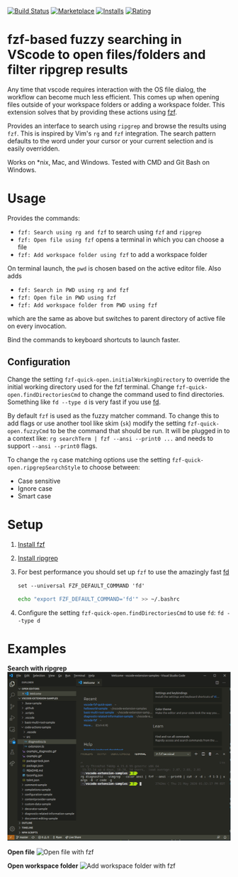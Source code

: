[![Build Status](https://travis-ci.com/rlivings39/vscode-fzf-quick-open.svg?branch=master)](https://travis-ci.com/rlivings39/vscode-fzf-quick-open)
[![Marketplace](https://vsmarketplacebadge.apphb.com/version-short/rlivings39.fzf-quick-open.svg)](https://marketplace.visualstudio.com/items?itemName=rlivings39.fzf-quick-open)
[![Installs](https://vsmarketplacebadge.apphb.com/installs-short/rlivings39.fzf-quick-open.svg)](https://marketplace.visualstudio.com/items?itemName=rlivings39.fzf-quick-open)
[![Rating](https://vsmarketplacebadge.apphb.com/rating-short/rlivings39.fzf-quick-open.svg)](https://marketplace.visualstudio.com/items?itemName=rlivings39.fzf-quick-open&ssr=false#review-details)

# fzf-based fuzzy searching in VScode to open files/folders and filter ripgrep results
Any time that vscode requires interaction with the OS file dialog, the workflow can become much less efficient. This comes up when opening files outside of your workspace folders or adding a workspace folder. This extension solves that by providing these actions using [fzf](https://github.com/junegunn/fzf).

Provides an interface to search using `ripgrep` and browse the results using `fzf`. This is inspired by Vim's `rg` and `fzf` integration. The search pattern defaults to the word under your cursor or your current selection and is easily overridden.

Works on *nix, Mac, and Windows. Tested with CMD and Git Bash on Windows.

# Usage
Provides the commands:

* `fzf: Search using rg and fzf` to search using `fzf` and `ripgrep`
* `fzf: Open file using fzf` opens a terminal in which you can choose a file
* `fzf: Add workspace folder using fzf` to add a workspace folder

On terminal launch, the `pwd` is chosen based on the active editor file. Also adds

* `fzf: Search in PWD using rg and fzf`
* `fzf: Open file in PWD using fzf`
* `fzf: Add workspace folder from PWD using fzf`

which are the same as above but switches to parent directory of active file on every invocation.

Bind the commands to keyboard shortcuts to launch faster.

## Configuration

Change the setting `fzf-quick-open.initialWorkingDirectory` to override the initial working directory used for the fzf terminal. Change `fzf-quick-open.findDirectoriesCmd` to change the command used to find directories. Something like `fd --type d` is very fast if you use [fd](https://github.com/sharkdp/fd).

By default `fzf` is used as the fuzzy matcher command. To change this to add flags or use another tool like skim (`sk`) modify the setting `fzf-quick-open.fuzzyCmd` to be the command that should be run. It will be plugged in to a context like: `rg searchTerm | fzf --ansi --print0 ...` and needs to support `--ansi --print0` flags.

To change the `rg` case matching options use the setting `fzf-quick-open.ripgrepSearchStyle` to choose between:

* Case sensitive
* Ignore case
* Smart case

# Setup

1. [Install fzf](https://github.com/junegunn/fzf)
1. [Install ripgrep](https://github.com/BurntSushi/ripgrep)
1. For best performance you should set up `fzf` to use the amazingly fast [fd](https://github.com/sharkdp/fd)

    ```fish
    set --universal FZF_DEFAULT_COMMAND 'fd'
    ```

    ```bash
    echo "export FZF_DEFAULT_COMMAND='fd'" >> ~/.bashrc
    ```

1. Configure the setting `fzf-quick-open.findDirectoriesCmd` to use `fd`: `fd --type d`

# Examples
**Search with ripgrep**
![Search with rg and fzf](resources/fzfVscodeRg.gif)

**Open file**
![Open file with fzf](resources/fzfVscodeOpenFile.gif)

**Open workspace folder**
![Add workspace folder with fzf](resources/fzfVscodeOpenFolder.gif)

